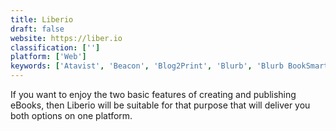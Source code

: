```yaml
---
title: Liberio
draft: false 
website: https://liber.io
classification: ['']
platform: ['Web']
keywords: ['Atavist', 'Beacon', 'Blog2Print', 'Blurb', 'Blurb BookSmart', 'Book In A Box', 'CreateSpace', 'I Lazy To Read', 'Issuu', 'Joomag', 'Lulu', 'MagCloud', 'PublishDrive', 'Reedsy', 'SkyDocs', 'Squibler']
---
```

If you want to enjoy the two basic features of creating and publishing eBooks, then Liberio will be suitable for that purpose that will deliver you both options on one platform.